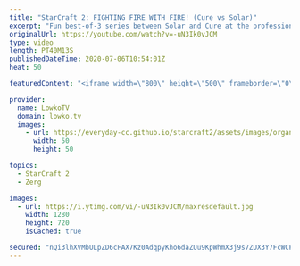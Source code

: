 ```yaml
---
title: "StarCraft 2: FIGHTING FIRE WITH FIRE! (Cure vs Solar)"
excerpt: "Fun best-of-3 series between Solar and Cure at the professional level of StarCraft 2. In this series we see Terran cheese, Terran Mech and Terran Bio out of the Terran player. The Zerg is forced to come up with a response to all these actions and plays differently in all the games. One such approach"
originalUrl: https://youtube.com/watch?v=-uN3Ik0vJCM
type: video
length: PT40M13S
publishedDateTime: 2020-07-06T10:54:01Z
heat: 50

featuredContent: "<iframe width=\"800\" height=\"500\" frameborder=\"0\" src=\"https://www.youtube.com/embed/-uN3Ik0vJCM\" allow=\"accelerometer; autoplay; encrypted-media; gyroscope; picture-in-picture\" allowfullscreen></iframe>"

provider:
  name: LowkoTV
  domain: lowko.tv
  images:
    - url: https://everyday-cc.github.io/starcraft2/assets/images/organizations/lowko.tv-50x50.jpg
      width: 50
      height: 50

topics:
  - StarCraft 2
  - Zerg

images:
  - url: https://i.ytimg.com/vi/-uN3Ik0vJCM/maxresdefault.jpg
    width: 1280
    height: 720
    isCached: true

secured: "nQi3lhXVMbULpZD6cFAX7Kz0AdqpyKho6daZUu9KpWhmX3j9s7ZUX3Y7FcWCPF0bEsgMJp0kNCnbZe5sd68OiKc9RVAn/uSKWG+cndeKGPrE+vn4USqkj3tNBGjngkp1PbgN31jWp92UWHT5HCVvaN/DPfVaXE2YgjVMIz16eMCgSXC1VlIPmNGFEZVdwv0Ni8uA1AF4PyJlOq0Cb4SUwDnyJTvmkaarh1Tgjonw7HeKwv4gEuWW8rJDaFx3tcRCSdLKsrO1OH57BWhJOC1AvDx9he6jdvdCFHqxwx+Z6CUPde+CN94yPrAFXTydE9p0UngFX5fzu8+nDLnpUVuSEenx2pc8UmXtx/U1/uLGL7XmjDWit9HbmAxyTPJjJ4B3Ly/QH5UocGvsoJA7me0PnR8mAWSI3tJwyZ1Wp0gnlfE=;MzgnJvvG6vipULVaWnWmig=="
---
```


